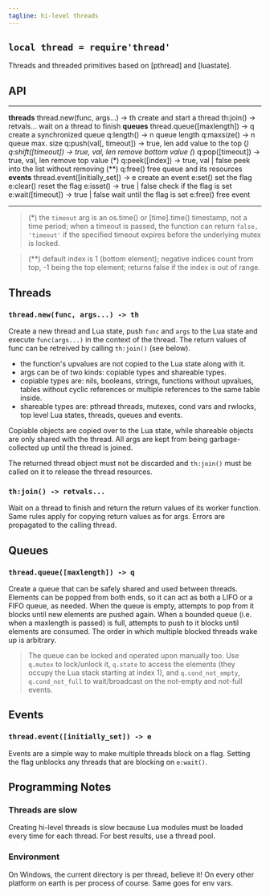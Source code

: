 ```yaml
---
tagline: hi-level threads
---
```


## `local thread = require'thread'`

Threads and threaded primitives based on [pthread] and [luastate].

## API

--------------------------------------- --------------------------------------
__threads__
thread.new(func, args...) -> th         create and start a thread
th:join() -> retvals...                 wait on a thread to finish
__queues__
thread.queue([maxlength]) -> q          create a synchronized queue
q:length() -> n                         queue length
q:maxsize() -> n                        queue max. size
q:push(val[, timeout]) -> true, len     add value to the top (*)
q:shift([timeout]) -> true, val, len    remove bottom value (*)
q:pop([timeout]) -> true, val, len      remove top value (*)
q:peek(\[index\]) -> true, val | false  peek into the list without removing (**)
q:free()                                free queue and its resources
__events__
thread.event([initially_set]) -> e      create an event
e:set()                                 set the flag
e:clear()                               reset the flag
e:isset() -> true | false               check if the flag is set
e:wait([timeout]) -> true | false       wait until the flag is set
e:free()                                free event
--------------------------------------- --------------------------------------

> (*) the `timeout` arg is an os.time() or [time].time() timestamp,
not a time period; when a timeout is passed, the function can return
`false, 'timeout'` if the specified timeout expires before the underlying
mutex is locked.

> (**) default index is 1 (bottom element); negative indices count from top,
-1 being the top element; returns false if the index is out of range.

## Threads

### `thread.new(func, args...) -> th`

Create a new thread and Lua state, push `func` and `args` to the Lua state
and execute `func(args...)` in the context of the thread. The return values
of func can be retreived by calling `th:join()` (see below).

  * the function's upvalues are not copied to the Lua state along with it.
  * args can be of two kinds: copiable types and shareable types.
  * copiable types are: nils, booleans, strings, functions without upvalues,
  tables without cyclic references or multiple references to the same
  table inside.
  * shareable types are: pthread threads, mutexes, cond vars and rwlocks,
  top level Lua states, threads, queues and events.

Copiable objects are copied over to the Lua state, while shareable
objects are only shared with the thread. All args are kept from being
garbage-collected up until the thread is joined.

The returned thread object must not be discarded and `th:join()`
must be called on it to release the thread resources.

### `th:join() -> retvals...`

Wait on a thread to finish and return the return values of its worker
function. Same rules apply for copying return values as for args.
Errors are propagated to the calling thread.

## Queues

### `thread.queue([maxlength]) -> q`

Create a queue that can be safely shared and used between threads.
Elements can be popped from both ends, so it can act as both a LIFO
or a FIFO queue, as needed. When the queue is empty, attempts to
pop from it blocks until new elements are pushed again. When a
bounded queue (i.e. when a maxlength is passed) is full, attempts
to push to it blocks until elements are consumed. The order in which
multiple blocked threads wake up is arbitrary.

> The queue can be locked and operated upon manually too. Use `q.mutex` to
lock/unlock it, `q.state` to access the elements (they occupy the Lua stack
starting at index 1), and `q.cond_not_empty`, `q.cond_not_full` to
wait/broadcast on the not-empty and not-full events.

## Events

### `thread.event([initially_set]) -> e`

Events are a simple way to make multiple threads block on a flag.
Setting the flag unblocks any threads that are blocking on `e:wait()`.

## Programming Notes

### Threads are slow

Creating hi-level threads is slow because Lua modules must be loaded
every time for each thread. For best results, use a thread pool.

### Environment

On Windows, the current directory is per thread, believe it!
On every other platform on earth is per process of course.
Same goes for env vars.

